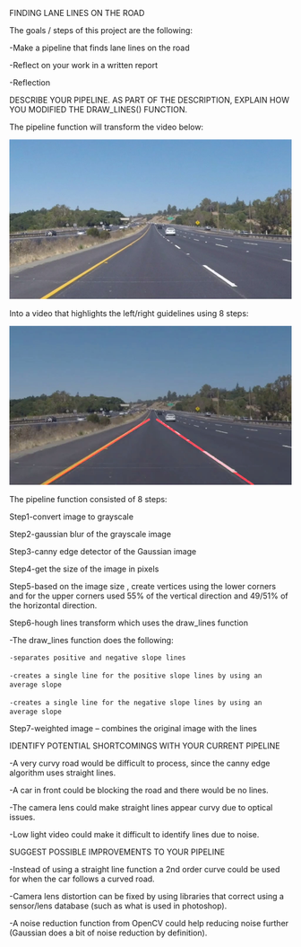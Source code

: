 FINDING LANE LINES ON THE ROAD

The goals / steps of this project are the following:

-Make a pipeline that finds lane lines on the road

-Reflect on your work in a written report

-Reflection


DESCRIBE YOUR PIPELINE. AS PART OF THE DESCRIPTION, EXPLAIN HOW YOU MODIFIED THE DRAW_LINES() FUNCTION.

The pipeline function will transform the video below:

![Alt text](solidYellowLeft_INPUTVIDEO.jpg?raw=true "Input Video")

Into a video that highlights the left/right guidelines using 8 steps:

![Alt text](solidYellowLeft_OUTPUTVIDEO.jpg?raw=true "Output Video - With Lines Added Using Pipeline")

The pipeline function consisted of 8 steps:

Step1-convert image to grayscale

Step2-gaussian blur of the grayscale image

Step3-canny edge detector of the Gaussian image

Step4-get the size of the image in pixels

Step5-based on the image size , create vertices using the lower corners and for the upper corners used 55% of the vertical direction and 49/51% of the horizontal direction.

Step6-hough lines transform which uses the draw_lines function

-The draw_lines function does the following:

	-separates positive and negative slope lines
  
	-creates a single line for the positive slope lines by using an average slope
  
	-creates a single line for the negative slope lines by using an average slope
  
Step7-weighted image – combines the original image with the lines


IDENTIFY POTENTIAL SHORTCOMINGS WITH YOUR CURRENT PIPELINE


-A very curvy road would be difficult to process, since the canny edge algorithm uses straight lines.

-A car in front could be blocking the road and there would be no lines.

-The camera lens could make straight lines appear curvy due to optical issues.

-Low light video could make it difficult to identify lines due to noise.


SUGGEST POSSIBLE IMPROVEMENTS TO YOUR PIPELINE


-Instead of using a straight line function a 2nd order curve could be used for when the car follows a curved road.

-Camera lens distortion can be fixed by using libraries that correct using a sensor/lens database (such as what is used in photoshop).

-A noise reduction function from OpenCV could help reducing noise further (Gaussian does a bit of noise reduction by definition).
